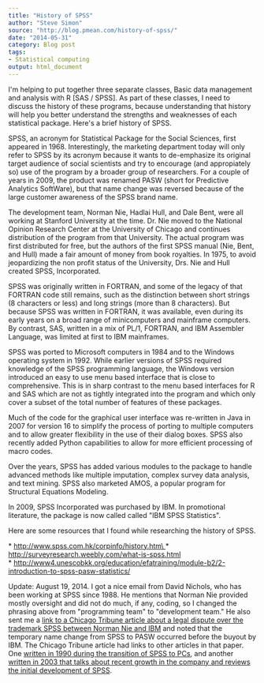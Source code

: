 ```yaml
---
title: "History of SPSS"
author: "Steve Simon"
source: "http://blog.pmean.com/history-of-spss/"
date: "2014-05-31"
category: Blog post
tags:
- Statistical computing
output: html_document
---
```


I'm helping to put together three separate classes, Basic data
management and analysis with R \[SAS / SPSS\]. As part of these classes,
I need to discuss the history of these programs, because understanding
that history will help you better understand the strengths and
weaknesses of each statistical package. Here's a brief history of
SPSS.

<!---More--->

SPSS, an acronym for Statistical Package for the Social Sciences, first
appeared in 1968. Interestingly, the marketing department today will
only refer to SPSS by its acronym because it wants to de-emphasize its
original target audience of social scientists and try to encourage (and
appropiately so) use of the program by a broader group of researchers.
For a couple of years in 2009, the product was renamed PASW (short for
Predictive Analytics SoftWare), but that name change was reversed
because of the large customer awareness of the SPSS brand name.

The development team, Norman Nie, Hadlai Hull, and Dale Bent, were all
working at Stanford University at the time. Dr. Nie moved to the
National Opinion Research Center at the University of Chicago and
continues distribution of the program from that University. The actual
program was first distributed for free, but the authors of the first
SPSS manual (Nie, Bent, and Hull) made a fair amount of money from book
royalties. In 1975, to avoid jeopardizing the non profit status of the
University, Drs. Nie and Hull created SPSS, Incorporated.

SPSS was originally written in FORTRAN, and some of the legacy of that
FORTRAN code still remains, such as the distinction between short
strings (8 characters or less) and long strings (more than 8
characters). But because SPSS was written in FORTRAN, it was available,
even during its early years on a broad range of minicomputers and
mainframe computers. By contrast, SAS, written in a mix of PL/1,
FORTRAN, and IBM Assembler Language, was limited at first to IBM
mainframes.

SPSS was ported to Microsoft computers in 1984 and to the Windows
operating system in 1992. While earlier versions of SPSS required
knowledge of the SPSS programming language, the Windows version
introduced an easy to use menu based interface that is close to
comprehensive. This is in sharp contrast to the menu based interfaces
for R and SAS which are not as tightly integrated into the program and
which only cover a subset of the total number of features of these
packages.

Much of the code for the graphical user interface was re-written in Java
in 2007 for version 16 to simplify the process of porting to multiple
computers and to allow greater flexibility in the use of their dialog
boxes. SPSS also recently added Python capabilities to allow for more
efficient processing of macro codes.

Over the years, SPSS has added various modules to the package to handle
advanced methods like multiple imputation, complex survey data analysis,
and text mining. SPSS also marketed AMOS, a popular program for
Structural Equations Modeling.

In 2009, SPSS Incorporated was purchased by IBM. In promotional
literature, the package is now called called "IBM SPSS Statistics".

Here are some resources that I found while researching the history of
SPSS.

\* [http://www.spss.com.hk/corpinfo/history.htm\
](http://www.spss.com.hk/corpinfo/history.htm)\*
<http://surveyresearch.weebly.com/what-is-spss.html>\
\*
<http://www4.unescobkk.org/education/efatraining/module-b2/2-introduction-to-spss-pasw-statistics/>

Update: August 19, 2014. I got a nice email from David Nichols, who has
been working at SPSS since 1988. He mentions that Norman Nie provided
mostly oversight and did not do much, if any, coding, so I changed the
phrasing above from "programming team" to "development team." He also
sent me a [link to a Chicago Tribune article about a legal dispute over
the trademark SPSS between Norman Nie and
IBM](http://articles.chicagotribune.com/2009-09-27/business/0909250481_1_predictive-analytics-software-spss-norman-nie)
and noted that the temporary name change from SPSS to PASW occurred
before the buyout by IBM. The Chicago Tribune article had links to other
articles in that paper. One [written in 1990 during the transition of
SPSS to
PCs](http://articles.chicagotribune.com/1990-11-18/business/9004050981_1_spss-edward-hamburg-statistical-software),
and another [written in 2003 that talks about recent growth in the
company and reviews the initial development of
SPSS](http://articles.chicagotribune.com/2003-09-22/business/0309220008_1_spss-chairman-norman-nie-software-firm).




